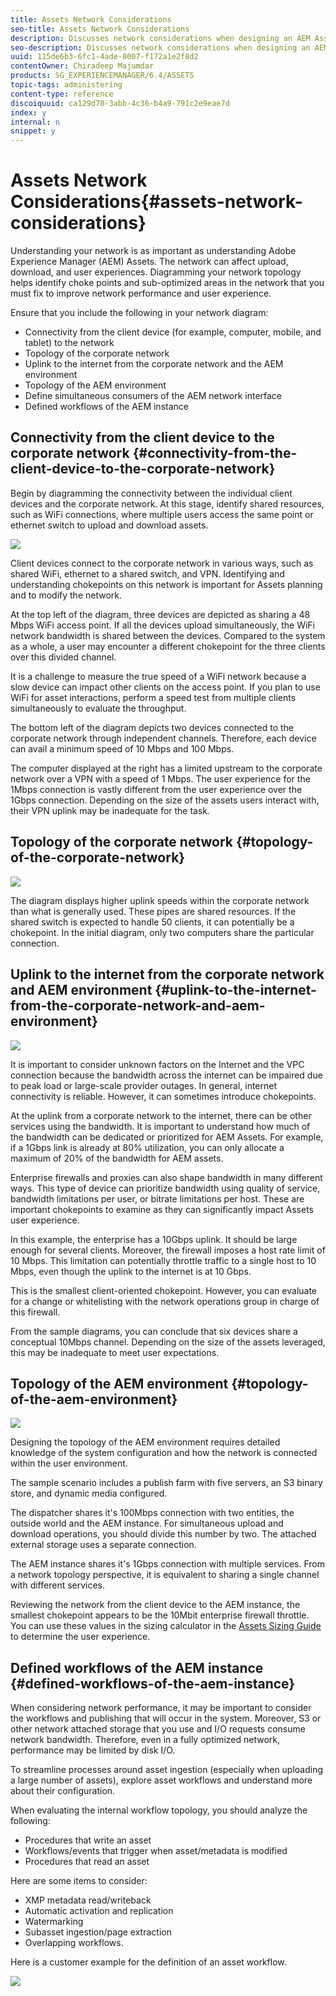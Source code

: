 ```yaml
---
title: Assets Network Considerations
seo-title: Assets Network Considerations
description: Discusses network considerations when designing an AEM Assets deployment.
seo-description: Discusses network considerations when designing an AEM Assets deployment.
uuid: 115de6b3-6fc1-4ade-8007-f172a1e2f8d2
contentOwner: Chiradeep Majumdar
products: SG_EXPERIENCEMANAGER/6.4/ASSETS
topic-tags: administering
content-type: reference
discoiquuid: ca129d70-3abb-4c36-b4a9-791c2e9eae7d
index: y
internal: n
snippet: y
---
```


# Assets Network Considerations{#assets-network-considerations}

Understanding your network is as important as understanding Adobe Experience Manager (AEM) Assets. The network can affect upload, download, and user experiences. Diagramming your network topology helps identify choke points and sub-optimized areas in the network that you must fix to improve network performance and user experience.

Ensure that you include the following in your network diagram:

* Connectivity from the client device (for example, computer, mobile, and tablet) to the network
* Topology of the corporate network
* Uplink to the internet from the corporate network and the AEM environment
* Topology of the AEM environment
* Define simultaneous consumers of the AEM network interface
* Defined workflows of the AEM instance

## Connectivity from the client device to the corporate network {#connectivity-from-the-client-device-to-the-corporate-network}

Begin by diagramming the connectivity between the individual client devices and the corporate network. At this stage, identify shared resources, such as WiFi connections, where multiple users access the same point or ethernet switch to upload and download assets.

![](assets/chlimage_1-358.png)

Client devices connect to the corporate network in various ways, such as shared WiFi, ethernet to a shared switch, and VPN. Identifying and understanding chokepoints on this network is important for Assets planning and to modify the network.

At the top left of the diagram, three devices are depicted as sharing a 48 Mbps WiFi access point. If all the devices upload simultaneously, the WiFi network bandwidth is shared between the devices. Compared to the system as a whole, a user may encounter a different chokepoint for the three clients over this divided channel.

It is a challenge to measure the true speed of a WiFi network because a slow device can impact other clients on the access point. If you plan to use WiFi for asset interactions, perform a speed test from multiple clients simultaneously to evaluate the throughput.

The bottom left of the diagram depicts two devices connected to the corporate network through independent channels. Therefore, each device can avail a minimum speed of 10 Mbps and 100 Mbps.

The computer displayed at the right has a limited upstream to the corporate network over a VPN with a speed of 1 Mbps. The user experience for the 1Mbps connection is vastly different from the user experience over the 1Gbps connection. Depending on the size of the assets users interact with, their VPN uplink may be inadequate for the task.

## Topology of the corporate network {#topology-of-the-corporate-network}

![](assets/chlimage_1-359.png)

The diagram displays higher uplink speeds within the corporate network than what is generally used. These pipes are shared resources. If the shared switch is expected to handle 50 clients, it can potentially be a chokepoint. In the initial diagram, only two computers share the particular connection.

## Uplink to the internet from the corporate network and AEM environment {#uplink-to-the-internet-from-the-corporate-network-and-aem-environment}

![](assets/chlimage_1-360.png)

It is important to consider unknown factors on the Internet and the VPC connection because the bandwidth across the internet can be impaired due to peak load or large-scale provider outages. In general, internet connectivity is reliable. However, it can sometimes introduce chokepoints.

At the uplink from a corporate network to the internet, there can be other services using the bandwidth. It is important to understand how much of the bandwidth can be dedicated or prioritized for AEM Assets. For example, if a 1Gbps link is already at 80% utilization, you can only allocate a maximum of 20% of the bandwidth for AEM assets.

Enterprise firewalls and proxies can also shape bandwidth in many different ways. This type of device can prioritize bandwidth using quality of service, bandwidth limitations per user, or bitrate limitations per host. These are important chokepoints to examine as they can significantly impact Assets user experience.

In this example, the enterprise has a 10Gbps uplink. It should be large enough for several clients. Moreover, the firewall imposes a host rate limit of 10 Mbps. This limitation can potentially throttle traffic to a single host to 10 Mbps, even though the uplink to the internet is at 10 Gbps.

This is the smallest client-oriented chokepoint. However, you can evaluate for a change or whitelisting with the network operations group in charge of this firewall.

From the sample diagrams, you can conclude that six devices share a conceptual 10Mbps channel. Depending on the size of the assets leveraged, this may be inadequate to meet user expectations.

## Topology of the AEM environment {#topology-of-the-aem-environment}

![](assets/chlimage_1-361.png)

Designing the topology of the AEM environment requires detailed knowledge of the system configuration and how the network is connected within the user environment.

The sample scenario includes a publish farm with five servers, an S3 binary store, and dynamic media configured.

The dispatcher shares it's 100Mbps connection with two entities, the outside world and the AEM instance. For simultaneous upload and download operations, you should divide this number by two. The attached external storage uses a separate connection.

The AEM instance shares it's 1Gbps connection with multiple services. From a network topology perspective, it is equivalent to sharing a single channel with different services.

Reviewing the network from the client device to the AEM instance, the smallest chokepoint appears to be the 10Mbit enterprise firewall throttle. You can use these values in the sizing calculator in the [Assets Sizing Guide](../../assets/using/assets-sizing-guide.md) to determine the user experience.

## Defined workflows of the AEM instance {#defined-workflows-of-the-aem-instance}

When considering network performance, it may be important to consider the workflows and publishing that will occur in the system. Moreover, S3 or other network attached storage that you use and I/O requests consume network bandwidth. Therefore, even in a fully optimized network, performance may be limited by disk I/O.

To streamline processes around asset ingestion (especially when uploading a large number of assets), explore asset workflows and understand more about their configuration.

When evaluating the internal workflow topology, you should analyze the following:

* Procedures that write an asset
* Workflows/events that trigger when asset/metadata is modified
* Procedures that read an asset

Here are some items to consider:

* XMP metadata read/writeback
* Automatic activation and replication
* Watermarking
* Subasset ingestion/page extraction
* Overlapping workflows.

Here is a customer example for the definition of an asset workflow.

![](assets/chlimage_1-362.png)

